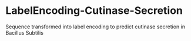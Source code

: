 # LabelEncoding-Cutinase-Secretion
Sequence transformed into label encoding to predict cutinase secretion in Bacillus Subtilis
